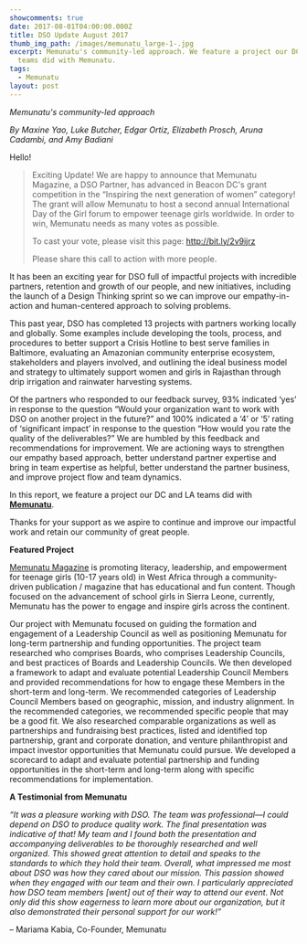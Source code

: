 ```yaml
---
showcomments: true
date: 2017-08-01T04:00:00.000Z
title: DSO Update August 2017
thumb_img_path: /images/memunatu_large-1-.jpg
excerpt: Memunatu's community-led approach. We feature a project our DC and LA
  teams did with Memunatu.
tags:
  - Memunatu
layout: post
---
```

*Memunatu's community-led approach*

*By Maxine Yao, Luke Butcher, Edgar Ortiz, Elizabeth Prosch, Aruna Cadambi, and Amy Badiani*

Hello!

> Exciting Update! We are happy to announce that Memunatu Magazine, a DSO Partner, has advanced in Beacon DC's grant competition in the “Inspiring the next generation of women” category! The grant will allow Memunatu to host a second annual International Day of the Girl forum to empower teenage girls worldwide. In order to win, Memunatu needs as many votes as possible.
>
> To cast your vote, please visit this page: <http://bit.ly/2v9ijrz>
>
> Please share this call to action with more people.

It has been an exciting year for DSO full of impactful projects with incredible partners, retention and growth of our people, and new initiatives, including the launch of a Design Thinking sprint so we can improve our empathy-in-action and human-centered approach to solving problems.

This past year, DSO has completed 13 projects with partners working locally and globally. Some examples include developing the tools, process, and procedures to better support a Crisis Hotline to best serve families in Baltimore, evaluating an Amazonian community enterprise ecosystem, stakeholders and players involved, and outlining the ideal business model and strategy to ultimately support women and girls in Rajasthan through drip irrigation and rainwater harvesting systems.

Of the partners who responded to our feedback survey, 93% indicated ‘yes’ in response to the question “Would your organization want to work with DSO on another project in the future?” and 100% indicated a ‘4’ or ‘5’ rating of ‘significant impact’ in response to the question “How would you rate the quality of the deliverables?” We are humbled by this feedback and recommendations for improvement. We are actioning ways to strengthen our empathy based approach, better understand partner expertise and bring in team expertise as helpful, better understand the partner business, and improve project flow and team dynamics.

In this report, we feature a project our DC and LA teams did with **[Memunatu](https://www.dsoglobal.org/posts/memunatu/index.html)**.

Thanks for your support as we aspire to continue and improve our impactful work and retain our community of great people.

**Featured Project**

[Memunatu Magazine](http://memunatumagazine.com/) is promoting literacy, leadership, and empowerment for teenage girls (10-17 years old) in West Africa through a community-driven publication / magazine that has educational and fun content. Though focused on the advancement of school girls in Sierra Leone, currently, Memunatu has the power to engage and inspire girls across the continent.

Our project with Memunatu focused on guiding the formation and engagement of a Leadership Council as well as positioning Memunatu for long-term partnership and funding opportunities. The project team researched who comprises Boards, who comprises Leadership Councils, and best practices of Boards and Leadership Councils. We then developed a framework to adapt and evaluate potential Leadership Council Members and provided recommendations for how to engage these Members in the short-term and long-term. We recommended categories of Leadership Council Members based on geographic, mission, and industry alignment. In the recommended categories, we recommended specific people that may be a good fit. We also researched comparable organizations as well as partnerships and fundraising best practices, listed and identified top partnership, grant and corporate donation, and venture philanthropist and impact investor opportunities that Memunatu could pursue. We developed a scorecard to adapt and evaluate potential partnership and funding opportunities in the short-term and long-term along with specific recommendations for implementation.

**A Testimonial from Memunatu**

*“It was a pleasure working with DSO. The team was professional—I could depend on DSO to produce quality work. The final presentation was indicative of that! My team and I found both the presentation and accompanying deliverables to be thoroughly researched and well organized. This showed great attention to detail and speaks to the standards to which they hold their team. Overall, what impressed me most about DSO was how they cared about our mission. This passion showed when they engaged with our team and their own. I particularly appreciated how DSO team members \[went] out of their way to attend our event. Not only did this show eagerness to learn more about our organization, but it also demonstrated their personal support for our work!”*

– Mariama Kabia, Co-Founder, Memunatu